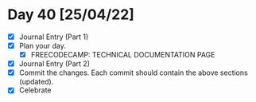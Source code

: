 # Day 40 [25/04/22]

- [x] Journal Entry (Part 1)
- [x] Plan your day.
  - [x] FREECODECAMP: TECHNICAL DOCUMENTATION PAGE
- [x] Journal Entry (Part 2)
- [x] Commit the changes. Each commit should contain the above sections (updated).
- [x] Celebrate
<!-- [x] to tick -->
